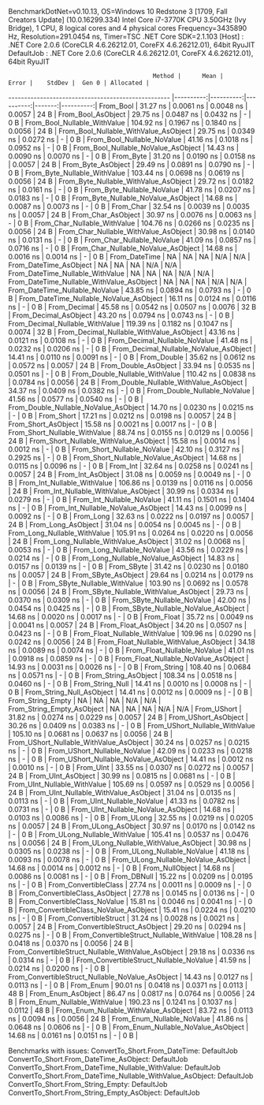 
BenchmarkDotNet=v0.10.13, OS=Windows 10 Redstone 3 [1709, Fall Creators Update] (10.0.16299.334)
Intel Core i7-3770K CPU 3.50GHz (Ivy Bridge), 1 CPU, 8 logical cores and 4 physical cores
Frequency=3435890 Hz, Resolution=291.0454 ns, Timer=TSC
.NET Core SDK=2.1.103
  [Host]     : .NET Core 2.0.6 (CoreCLR 4.6.26212.01, CoreFX 4.6.26212.01), 64bit RyuJIT
  DefaultJob : .NET Core 2.0.6 (CoreCLR 4.6.26212.01, CoreFX 4.6.26212.01), 64bit RyuJIT


                                             Method |      Mean |     Error |    StdDev |  Gen 0 | Allocated |
--------------------------------------------------- |----------:|----------:|----------:|-------:|----------:|
                                          From_Bool |  31.27 ns | 0.0061 ns | 0.0048 ns | 0.0057 |      24 B |
                                 From_Bool_AsObject |  29.75 ns | 0.0487 ns | 0.0432 ns |      - |       0 B |
                       From_Bool_Nullable_WithValue | 104.92 ns | 0.1967 ns | 0.1840 ns | 0.0056 |      24 B |
              From_Bool_Nullable_WithValue_AsObject |  29.75 ns | 0.0349 ns | 0.0272 ns |      - |       0 B |
                         From_Bool_Nullable_NoValue |  41.16 ns | 0.1018 ns | 0.0952 ns |      - |       0 B |
                From_Bool_Nullable_NoValue_AsObject |  14.43 ns | 0.0090 ns | 0.0070 ns |      - |       0 B |
                                          From_Byte |  31.20 ns | 0.0190 ns | 0.0158 ns | 0.0057 |      24 B |
                                 From_Byte_AsObject |  29.49 ns | 0.0891 ns | 0.0790 ns |      - |       0 B |
                       From_Byte_Nullable_WithValue | 103.44 ns | 0.0698 ns | 0.0619 ns | 0.0056 |      24 B |
              From_Byte_Nullable_WithValue_AsObject |  29.72 ns | 0.0182 ns | 0.0161 ns |      - |       0 B |
                         From_Byte_Nullable_NoValue |  41.78 ns | 0.0207 ns | 0.0183 ns |      - |       0 B |
                From_Byte_Nullable_NoValue_AsObject |  14.68 ns | 0.0087 ns | 0.0073 ns |      - |       0 B |
                                          From_Char |  32.54 ns | 0.0039 ns | 0.0035 ns | 0.0057 |      24 B |
                                 From_Char_AsObject |  30.97 ns | 0.0076 ns | 0.0063 ns |      - |       0 B |
                       From_Char_Nullable_WithValue | 104.76 ns | 0.0266 ns | 0.0235 ns | 0.0056 |      24 B |
              From_Char_Nullable_WithValue_AsObject |  30.98 ns | 0.0140 ns | 0.0131 ns |      - |       0 B |
                         From_Char_Nullable_NoValue |  41.09 ns | 0.0857 ns | 0.0716 ns |      - |       0 B |
                From_Char_Nullable_NoValue_AsObject |  14.68 ns | 0.0016 ns | 0.0014 ns |      - |       0 B |
                                      From_DateTime |        NA |        NA |        NA |    N/A |       N/A |
                             From_DateTime_AsObject |        NA |        NA |        NA |    N/A |       N/A |
                   From_DateTime_Nullable_WithValue |        NA |        NA |        NA |    N/A |       N/A |
          From_DateTime_Nullable_WithValue_AsObject |        NA |        NA |        NA |    N/A |       N/A |
                     From_DateTime_Nullable_NoValue |  43.85 ns | 0.0894 ns | 0.0793 ns |      - |       0 B |
            From_DateTime_Nullable_NoValue_AsObject |  16.11 ns | 0.0124 ns | 0.0116 ns |      - |       0 B |
                                       From_Decimal |  45.58 ns | 0.0542 ns | 0.0507 ns | 0.0076 |      32 B |
                              From_Decimal_AsObject |  43.20 ns | 0.0794 ns | 0.0743 ns |      - |       0 B |
                    From_Decimal_Nullable_WithValue | 119.39 ns | 0.1182 ns | 0.1047 ns | 0.0074 |      32 B |
           From_Decimal_Nullable_WithValue_AsObject |  43.16 ns | 0.0121 ns | 0.0108 ns |      - |       0 B |
                      From_Decimal_Nullable_NoValue |  41.48 ns | 0.0232 ns | 0.0206 ns |      - |       0 B |
             From_Decimal_Nullable_NoValue_AsObject |  14.41 ns | 0.0110 ns | 0.0091 ns |      - |       0 B |
                                        From_Double |  35.62 ns | 0.0612 ns | 0.0572 ns | 0.0057 |      24 B |
                               From_Double_AsObject |  33.94 ns | 0.0535 ns | 0.0501 ns |      - |       0 B |
                     From_Double_Nullable_WithValue | 110.42 ns | 0.0838 ns | 0.0784 ns | 0.0056 |      24 B |
            From_Double_Nullable_WithValue_AsObject |  34.37 ns | 0.0409 ns | 0.0382 ns |      - |       0 B |
                       From_Double_Nullable_NoValue |  41.56 ns | 0.0577 ns | 0.0540 ns |      - |       0 B |
              From_Double_Nullable_NoValue_AsObject |  14.70 ns | 0.0230 ns | 0.0215 ns |      - |       0 B |
                                         From_Short |  17.21 ns | 0.0212 ns | 0.0198 ns | 0.0057 |      24 B |
                                From_Short_AsObject |  15.58 ns | 0.0021 ns | 0.0017 ns |      - |       0 B |
                      From_Short_Nullable_WithValue |  88.74 ns | 0.0155 ns | 0.0129 ns | 0.0056 |      24 B |
             From_Short_Nullable_WithValue_AsObject |  15.58 ns | 0.0014 ns | 0.0012 ns |      - |       0 B |
                        From_Short_Nullable_NoValue |  42.10 ns | 0.3127 ns | 0.2925 ns |      - |       0 B |
               From_Short_Nullable_NoValue_AsObject |  14.68 ns | 0.0115 ns | 0.0096 ns |      - |       0 B |
                                           From_Int |  32.64 ns | 0.0258 ns | 0.0241 ns | 0.0057 |      24 B |
                                  From_Int_AsObject |  31.08 ns | 0.0059 ns | 0.0049 ns |      - |       0 B |
                        From_Int_Nullable_WithValue | 106.86 ns | 0.0139 ns | 0.0116 ns | 0.0056 |      24 B |
               From_Int_Nullable_WithValue_AsObject |  30.99 ns | 0.0334 ns | 0.0279 ns |      - |       0 B |
                          From_Int_Nullable_NoValue |  41.11 ns | 0.1501 ns | 0.1404 ns |      - |       0 B |
                 From_Int_Nullable_NoValue_AsObject |  14.43 ns | 0.0099 ns | 0.0092 ns |      - |       0 B |
                                          From_Long |  32.63 ns | 0.0222 ns | 0.0197 ns | 0.0057 |      24 B |
                                 From_Long_AsObject |  31.04 ns | 0.0054 ns | 0.0045 ns |      - |       0 B |
                       From_Long_Nullable_WithValue | 105.91 ns | 0.0264 ns | 0.0220 ns | 0.0056 |      24 B |
              From_Long_Nullable_WithValue_AsObject |  31.02 ns | 0.0068 ns | 0.0053 ns |      - |       0 B |
                         From_Long_Nullable_NoValue |  43.56 ns | 0.0229 ns | 0.0214 ns |      - |       0 B |
                From_Long_Nullable_NoValue_AsObject |  14.83 ns | 0.0157 ns | 0.0139 ns |      - |       0 B |
                                         From_SByte |  31.42 ns | 0.0230 ns | 0.0180 ns | 0.0057 |      24 B |
                                From_SByte_AsObject |  29.64 ns | 0.0214 ns | 0.0179 ns |      - |       0 B |
                      From_SByte_Nullable_WithValue | 103.90 ns | 0.0692 ns | 0.0578 ns | 0.0056 |      24 B |
             From_SByte_Nullable_WithValue_AsObject |  29.73 ns | 0.0370 ns | 0.0309 ns |      - |       0 B |
                        From_SByte_Nullable_NoValue |  42.00 ns | 0.0454 ns | 0.0425 ns |      - |       0 B |
               From_SByte_Nullable_NoValue_AsObject |  14.68 ns | 0.0020 ns | 0.0017 ns |      - |       0 B |
                                         From_Float |  35.72 ns | 0.0049 ns | 0.0041 ns | 0.0057 |      24 B |
                                From_Float_AsObject |  34.20 ns | 0.0507 ns | 0.0423 ns |      - |       0 B |
                      From_Float_Nullable_WithValue | 109.96 ns | 0.0290 ns | 0.0242 ns | 0.0056 |      24 B |
             From_Float_Nullable_WithValue_AsObject |  34.18 ns | 0.0089 ns | 0.0074 ns |      - |       0 B |
                        From_Float_Nullable_NoValue |  41.01 ns | 0.0918 ns | 0.0859 ns |      - |       0 B |
               From_Float_Nullable_NoValue_AsObject |  14.93 ns | 0.0031 ns | 0.0026 ns |      - |       0 B |
                                        From_String | 108.40 ns | 0.0684 ns | 0.0571 ns |      - |       0 B |
                               From_String_AsObject | 108.34 ns | 0.0518 ns | 0.0460 ns |      - |       0 B |
                                   From_String_Null |  14.41 ns | 0.0010 ns | 0.0008 ns |      - |       0 B |
                          From_String_Null_AsObject |  14.41 ns | 0.0012 ns | 0.0009 ns |      - |       0 B |
                                  From_String_Empty |        NA |        NA |        NA |    N/A |       N/A |
                         From_String_Empty_AsObject |        NA |        NA |        NA |    N/A |       N/A |
                                        From_UShort |  31.82 ns | 0.0274 ns | 0.0229 ns | 0.0057 |      24 B |
                               From_UShort_AsObject |  30.26 ns | 0.0409 ns | 0.0383 ns |      - |       0 B |
                     From_UShort_Nullable_WithValue | 105.10 ns | 0.0681 ns | 0.0637 ns | 0.0056 |      24 B |
            From_UShort_Nullable_WithValue_AsObject |  30.24 ns | 0.0257 ns | 0.0215 ns |      - |       0 B |
                       From_UShort_Nullable_NoValue |  42.09 ns | 0.0233 ns | 0.0218 ns |      - |       0 B |
              From_UShort_Nullable_NoValue_AsObject |  14.41 ns | 0.0012 ns | 0.0010 ns |      - |       0 B |
                                          From_UInt |  33.55 ns | 0.0307 ns | 0.0272 ns | 0.0057 |      24 B |
                                 From_UInt_AsObject |  30.99 ns | 0.0815 ns | 0.0681 ns |      - |       0 B |
                       From_UInt_Nullable_WithValue | 105.69 ns | 0.0597 ns | 0.0529 ns | 0.0056 |      24 B |
              From_UInt_Nullable_WithValue_AsObject |  31.04 ns | 0.0135 ns | 0.0113 ns |      - |       0 B |
                         From_UInt_Nullable_NoValue |  41.33 ns | 0.0782 ns | 0.0731 ns |      - |       0 B |
                From_UInt_Nullable_NoValue_AsObject |  14.68 ns | 0.0103 ns | 0.0086 ns |      - |       0 B |
                                         From_ULong |  32.55 ns | 0.0219 ns | 0.0205 ns | 0.0057 |      24 B |
                                From_ULong_AsObject |  30.97 ns | 0.0170 ns | 0.0142 ns |      - |       0 B |
                      From_ULong_Nullable_WithValue | 105.41 ns | 0.0537 ns | 0.0476 ns | 0.0056 |      24 B |
             From_ULong_Nullable_WithValue_AsObject |  30.98 ns | 0.0305 ns | 0.0238 ns |      - |       0 B |
                        From_ULong_Nullable_NoValue |  41.18 ns | 0.0093 ns | 0.0078 ns |      - |       0 B |
               From_ULong_Nullable_NoValue_AsObject |  14.68 ns | 0.0014 ns | 0.0012 ns |      - |       0 B |
                                    From_NullObject |  14.68 ns | 0.0086 ns | 0.0081 ns |      - |       0 B |
                                        From_DBNull |  15.22 ns | 0.0209 ns | 0.0195 ns |      - |       0 B |
                              From_ConvertibleClass |  27.74 ns | 0.0011 ns | 0.0009 ns |      - |       0 B |
                     From_ConvertibleClass_AsObject |  27.78 ns | 0.0145 ns | 0.0136 ns |      - |       0 B |
                      From_ConvertibleClass_NoValue |  15.81 ns | 0.0046 ns | 0.0041 ns |      - |       0 B |
             From_ConvertibleClass_NoValue_AsObject |  15.41 ns | 0.0224 ns | 0.0210 ns |      - |       0 B |
                             From_ConvertibleStruct |  31.24 ns | 0.0028 ns | 0.0021 ns | 0.0057 |      24 B |
                    From_ConvertibleStruct_AsObject |  29.20 ns | 0.0294 ns | 0.0275 ns |      - |       0 B |
          From_ConvertibleStruct_Nullable_WithValue | 108.28 ns | 0.0418 ns | 0.0370 ns | 0.0056 |      24 B |
 From_ConvertibleStruct_Nullable_WithValue_AsObject |  29.18 ns | 0.0336 ns | 0.0314 ns |      - |       0 B |
            From_ConvertibleStruct_Nullable_NoValue |  41.59 ns | 0.0214 ns | 0.0200 ns |      - |       0 B |
   From_ConvertibleStruct_Nullable_NoValue_AsObject |  14.43 ns | 0.0127 ns | 0.0113 ns |      - |       0 B |
                                          From_Enum |  90.01 ns | 0.0418 ns | 0.0371 ns | 0.0113 |      48 B |
                                 From_Enum_AsObject |  86.47 ns | 0.0817 ns | 0.0764 ns | 0.0056 |      24 B |
                       From_Enum_Nullable_WithValue | 190.23 ns | 0.1241 ns | 0.1037 ns | 0.0112 |      48 B |
              From_Enum_Nullable_WithValue_AsObject |  83.72 ns | 0.0113 ns | 0.0094 ns | 0.0056 |      24 B |
                         From_Enum_Nullable_NoValue |  41.86 ns | 0.0648 ns | 0.0606 ns |      - |       0 B |
                From_Enum_Nullable_NoValue_AsObject |  14.68 ns | 0.0161 ns | 0.0151 ns |      - |       0 B |

Benchmarks with issues:
  ConvertTo_Short.From_DateTime: DefaultJob
  ConvertTo_Short.From_DateTime_AsObject: DefaultJob
  ConvertTo_Short.From_DateTime_Nullable_WithValue: DefaultJob
  ConvertTo_Short.From_DateTime_Nullable_WithValue_AsObject: DefaultJob
  ConvertTo_Short.From_String_Empty: DefaultJob
  ConvertTo_Short.From_String_Empty_AsObject: DefaultJob
